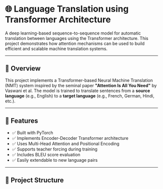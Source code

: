 # 🌐 Language Translation using Transformer Architecture

A deep learning-based sequence-to-sequence model for automatic translation between languages using the Transformer architecture. This project demonstrates how attention mechanisms can be used to build efficient and scalable machine translation systems.

---

## 🧠 Overview

This project implements a Transformer-based Neural Machine Translation (NMT) system inspired by the seminal paper **"Attention Is All You Need"** by Vaswani et al. The model is trained to translate sentences from a **source language** (e.g., English) to a **target language** (e.g., French, German, Hindi, etc.).

---

## 🚀 Features

- ✅ Built with PyTorch
- ✅ Implements Encoder-Decoder Transformer architecture
- ✅ Uses Multi-Head Attention and Positional Encoding
- ✅ Supports teacher forcing during training
- ✅ Includes BLEU score evaluation
- ✅ Easily extendable to new language pairs

---

## 📂 Project Structure

